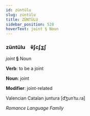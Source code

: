 ```yaml
---
id: züntülu
slug: züntülu
title: ZÜNTÜLU
sidebar_position: 528
hoverText: joint § Noun
---
```


### züntülu&emsp;<span kind="abugida">ⱴ̃ʄcʄʓʃ</span>

*joint* **§** Noun

**Verb**: to be a joint

**Noun**: joint

**Modifier**: joint-related

Valencian Catalan juntura [d͡ʒunˈtu.ɾa]

*Romance Language Family*